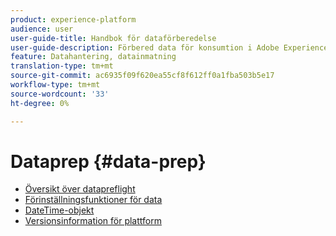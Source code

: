```yaml
---
product: experience-platform
audience: user
user-guide-title: Handbok för dataförberedelse
user-guide-description: Förbered data för konsumtion i Adobe Experience Platform.
feature: Datahantering, datainmatning
translation-type: tm+mt
source-git-commit: ac6935f09f620ea55cf8f612ff0a1fba503b5e17
workflow-type: tm+mt
source-wordcount: '33'
ht-degree: 0%

---
```



# Dataprep {#data-prep}

* [Översikt över datapreflight](home.md)
* [Förinställningsfunktioner för data](functions.md)
* [DateTime-objekt](dates.md)
* [Versionsinformation för plattform](https://www.adobe.com/go/platform-release-notes-en)